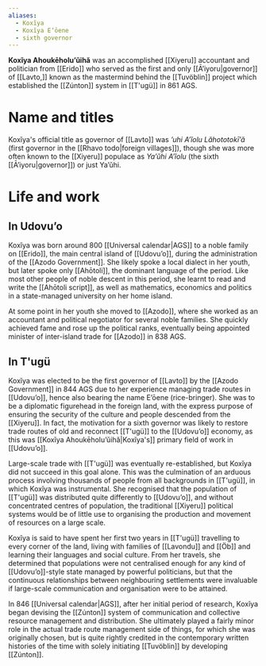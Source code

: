 ```yaml
---
aliases:
  - Koxĭya
  - Koxĭya Eʼōene
  - sixth governor
---
```

**Koxĭya Ahoukēholuʼŭihă** was an accomplished [[Xiyeru]] accountant and politician from [[Erido]] who served as the first and only [[Āʼiyoru|governor]] of [[Lavto,]] known as the mastermind behind the [[Tuvöblin]] project which established the [[Zúnton]] system in [[T'ugü]] in 861 AGS.
# Name and titles
Koxĭya's official title as governor of [[Lavto]] was *ʼuhi Aʼĭolu Lăhototokīʼă* (first governor in the [[Rhavo todo|foreign villages]]), though she was more often known to the [[Xiyeru]] populace as *Yaʼŭhi Aʼĭolu* (the sixth [[Āʼiyoru|governor]]) or just Yaʼŭhi.
# Life and work
## In Udovuʼo
Koxĭya was born around 800 [[Universal calendar|AGS]] to a noble family on [[Erido]], the main central island of [[Udovuʼo]], during the administration of the [[Azodo Government]]. She likely spoke a local dialect in her youth, but later spoke only [[Ahōtoli]], the dominant language of the period. Like most other people of noble descent in this period, she learnt to read and write the [[Ahōtoli script]], as well as mathematics, economics and politics in a state-managed university on her home island.

At some point in her youth she moved to [[Azodo]], where she worked as an accountant and political negotiator for several noble families. She quickly achieved fame and rose up the political ranks, eventually being appointed minister of inter-island trade for [[Azodo]] in 838 AGS.
## In T'ugü
Koxĭya was elected to be the first governor of [[Lavto]] by the [[Azodo Government]] in 844 AGS due to her experience managing trade routes in [[Udovuʼo]], hence also bearing the name Eʼōene (rice-bringer). She was to be a diplomatic figurehead in the foreign land, with the express purpose of ensuring the security of the culture and people descended from the [[Xiyeru]]. In fact, the motivation for a sixth governor was likely to restore trade routes of old and reconnect [[T'ugü]] to the [[Udovuʼo]] economy, as this was [[Koxĭya Ahoukēholuʼŭihă|Koxĭya's]] primary field of work in [[Udovuʼo]].

Large-scale trade with [[T'ugü]] was eventually re-established, but Koxĭya did not succeed in this goal alone. This was the culmination of an arduous process involving thousands of people from all backgrounds in [[T'ugü]], in which Koxĭya was instrumental. She recognised that the population of [[T'ugü]] was distributed quite differently to [[Udovuʼo]], and without concentrated centres of population, the traditional [[Xiyeru]] political systems would be of little use to organising the production and movement of resources on a large scale.

Koxĭya is said to have spent her first two years in [[T'ugü]] travelling to every corner of the land, living with families of [[Lavondu]] and [[Öb]] and learning their languages and social culture. From her travels, she determined that populations were not centralised enough for any kind of [[Udovuʼo]]-style state managed by powerful politicians, but that the continuous relationships between neighbouring settlements were invaluable if large-scale communication and organisation were to be attained.

In 846 [[Universal calendar|AGS]], after her initial period of research, Koxĭya began devising the [[Zúnton]] system of communication and collective resource management and distribution. She ultimately played a fairly minor role in the actual trade route management side of things, for which she was originally chosen, but is quite rightly credited in the contemporary written histories of the time with solely initiating [[Tuvöblin]] by developing [[Zúnton]].